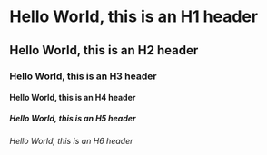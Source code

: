# Hello World, this is an H1 header
## Hello World, this is an H2 header
### Hello World, this is an H3 header
#### Hello World, this is an H4 header
##### Hello World, this is an H5 header
###### Hello World, this is an H6 header
